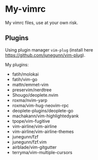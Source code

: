 # My-vimrc
My vimrc files, use at your own risk.

## Plugins
Using plugin manager `vim-plug` (install here https://github.com/junegunn/vim-plug).

My plugins:

  - fatih/molokai
  - fatih/vim-go
  - mattn/emmet-vim
  - preservim/nerdtree
  - Shougo/deoplete.nvim
  - roxma/nvim-yarp
  - roxma/vim-hug-neovim-rpc
  - deoplete-plugins/deoplete-go
  - machakann/vim-highlightedyank
  - tpope/vim-fugitive
  - vim-airline/vim-airline
  - vim-airline/vim-airline-themes
  - junegunn/fzf
  - junegunn/fzf.vim
  - airblade/vim-gitgutter
  - terryma/vim-multiple-cursors
